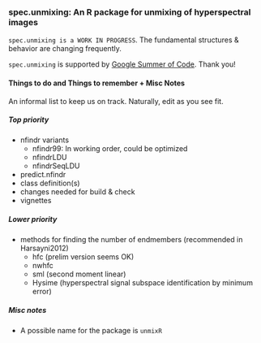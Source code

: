 ### spec.unmixing: An R package for unmixing of hyperspectral images

`spec.unmixing is a WORK IN PROGRESS`.  The fundamental structures & behavior are changing frequently.

`spec.unmixing` is supported by [Google Summer of Code](http://www.google-melange.com/gsoc/homepage/google/gsoc2013).  Thank you!

#### Things to do and Things to remember + Misc Notes

An informal list to keep us on track.  Naturally, edit as you see fit.

##### Top priority
* nfindr variants
    * nfindr99: In working order, could be optimized
    * nfindrLDU
    * nfindrSeqLDU
* predict.nfindr
* class definition(s)
* changes needed for build & check
* vignettes

##### Lower priority

* methods for finding the number of endmembers (recommended in Harsayni2012)
    * hfc (prelim version seems OK)
    * nwhfc
    * sml (second moment linear)
    * Hysime (hyperspectral signal subspace identification by minimum error)

##### Misc notes

* A possible name for the package is `unmixR`

